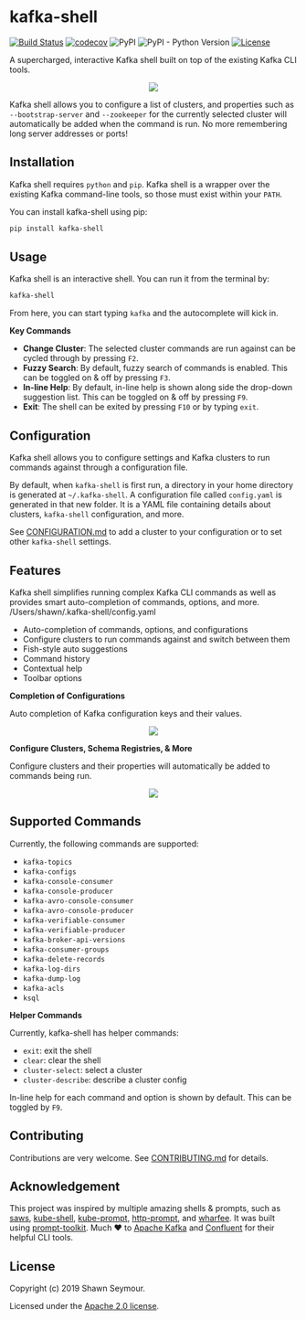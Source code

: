 # kafka-shell

[![Build Status](https://travis-ci.org/devshawn/kafka-shell.svg?branch=master)](https://travis-ci.org/devshawn/kafka-shell) [![codecov](https://codecov.io/gh/devshawn/kafka-shell/branch/master/graph/badge.svg)](https://codecov.io/gh/devshawn/kafka-shell) ![PyPI](https://img.shields.io/pypi/v/kafka-shell.svg?color=blue) ![PyPI - Python Version](https://img.shields.io/pypi/pyversions/kafka-shell.svg) [![License](https://img.shields.io/badge/License-Apache%202.0-blue.svg)](LICENSE)

A supercharged, interactive Kafka shell built on top of the existing Kafka CLI tools.

<p align="center">
    <img src="https://i.imgur.com/b1oNTZZ.png"/>
</p>

Kafka shell allows you to configure a list of clusters, and properties such as `--bootstrap-server` and `--zookeeper` for the currently selected cluster will automatically be added when the command is run. No more remembering long server addresses or ports! 

## Installation
Kafka shell requires `python` and `pip`. Kafka shell is a wrapper over the existing Kafka command-line tools, so 
those must exist within your `PATH`.

You can install kafka-shell using pip:

```bash
pip install kafka-shell
```

## Usage
Kafka shell is an interactive shell. You can run it from the terminal by:

```bash
kafka-shell
```

From here, you can start typing `kafka` and the autocomplete will kick in.

**Key Commands**
- **Change Cluster**: The selected cluster commands are run against can be cycled through by pressing `F2`.
- **Fuzzy Search**: By default, fuzzy search of commands is enabled. This can be toggled on & off by pressing `F3`.
- **In-line Help**: By default, in-line help is shown along side the drop-down suggestion list. This can be toggled on & off by pressing `F9`.
- **Exit**: The shell can be exited by pressing `F10` or by typing `exit`. 

## Configuration
Kafka shell allows you to configure settings and Kafka clusters to run commands against through a configuration file.

By default, when `kafka-shell` is first run, a directory in your home directory is generated at `~/.kafka-shell`. A configuration file called `config.yaml` is generated in that new folder. It is a YAML file containing details about clusters, `kafka-shell` configuration, and more.

See [CONFIGURATION.md][configuration] to add a cluster to your configuration or to set other `kafka-shell` settings.

## Features
Kafka shell simplifies running complex Kafka CLI commands as well as provides smart auto-completion of commands, options, and more. /Users/shawn/.kafka-shell/config.yaml

- Auto-completion of commands, options, and configurations
- Configure clusters to run commands against and switch between them
- Fish-style auto suggestions
- Command history
- Contextual help
- Toolbar options

**Completion of Configurations**

Auto completion of Kafka configuration keys and their values.

<p align="center">
    <img src="https://i.imgur.com/fkwzOkv.png"/>
</p>

**Configure Clusters, Schema Registries, & More**

Configure clusters and their properties will automatically be added to commands being run.

<p align="center">
    <img src="https://i.imgur.com/3JjIxyL.png"/>
</p>

## Supported Commands
Currently, the following commands are supported:

* `kafka-topics`
* `kafka-configs`
* `kafka-console-consumer`
* `kafka-console-producer`
* `kafka-avro-console-consumer`
* `kafka-avro-console-producer`
* `kafka-verifiable-consumer`
* `kafka-verifiable-producer`
* `kafka-broker-api-versions`
* `kafka-consumer-groups`
* `kafka-delete-records`
* `kafka-log-dirs`
* `kafka-dump-log`
* `kafka-acls`
* `ksql`

**Helper Commands**

Currently, kafka-shell has helper commands:

* `exit`: exit the shell
* `clear`: clear the shell
* `cluster-select`: select a cluster
* `cluster-describe`: describe a cluster config

In-line help for each command and option is shown by default. This can be toggled by `F9`.

## Contributing
Contributions are very welcome. See [CONTRIBUTING.md][contributing] for details.

## Acknowledgement
This project was inspired by multiple amazing shells & prompts, such as [saws][saws], [kube-shell][kube-shell], [kube-prompt][kube-prompt], [http-prompt][http-prompt], and [wharfee][wharfee]. It was built using [prompt-toolkit][prompt-toolkit]. Much ❤️ to [Apache Kafka][kafka] and [Confluent][confluent] for their helpful CLI tools. 

## License
Copyright (c) 2019 Shawn Seymour.

Licensed under the [Apache 2.0 license][license].

[saws]: https://github.com/donnemartin/saws
[kube-shell]: https://github.com/cloudnativelabs/kube-shell
[kube-prompt]: https://github.com/c-bata/kube-prompt
[http-prompt]: https://github.com/eliangcs/http-prompt
[wharfee]: https://github.com/j-bennet/wharfee
[prompt-toolkit]: https://github.com/prompt-toolkit/python-prompt-toolkit
[kafka]: https://kafka.apache.org
[confluent]: https://www.confluent.io/
[configuration]: CONFIGURATION.md
[contributing]: CONTRIBUTING.md
[license]: LICENSE
